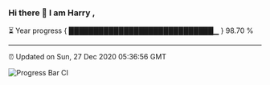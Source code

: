 ### Hi there 👋 I am Harry , 

⏳ Year progress { █████████████████████████████▁ } 98.70 %

---

⏰ Updated on Sun, 27 Dec 2020 05:36:56 GMT

![Progress Bar CI](https://github.com/duykhang68/duykhang68/workflows/Progress%20Bar%20CI/badge.svg)
